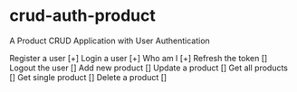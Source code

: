 # crud-auth-product
A Product CRUD Application with User Authentication 

Register a user [+]
Login a user [+]
Who am I [+]
Refresh the token []
Logout the user []
Add new product []
Update a product []
Get all products []
Get single product []
Delete a product []